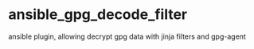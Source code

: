 # ansible_gpg_decode_filter
ansible plugin, allowing decrypt gpg data with jinja filters and gpg-agent
